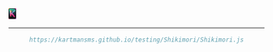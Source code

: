
<div align="left">
    <img alt="Homepage" src="image/IMG.PNG" width="3%" />
</div>
<hr>
<div align="center">

```bibtex
https://kartmansms.github.io/testing/Shikimori/Shikimori.js
```
